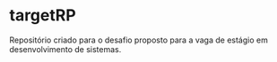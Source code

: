 # targetRP
Repositório criado para o desafio proposto para a vaga de estágio em desenvolvimento de sistemas.
